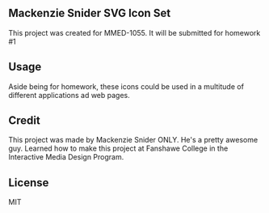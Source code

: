 ## Mackenzie Snider SVG Icon Set

This project was created for MMED-1055. It will be submitted for homework #1

## Usage

Aside being for homework, these icons could be used in a multitude of different applications ad web pages.

## Credit

This project was made by Mackenzie Snider ONLY. He's a pretty awesome guy.
Learned how to make this project at Fanshawe College in the Interactive Media Design Program.

## License 

MIT
